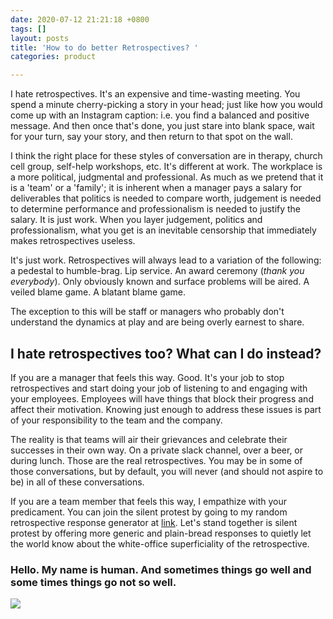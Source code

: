 ```yaml
---
date: 2020-07-12 21:21:18 +0800
tags: []
layout: posts
title: 'How to do better Retrospectives? '
categories: product

---
```

I hate retrospectives. It's an expensive and time-wasting meeting. You spend a minute cherry-picking a story in your head; just like how you would come up with an Instagram caption: i.e. you find a balanced and positive message. And then once that's done, you just stare into blank space, wait for your turn, say your story, and then return to that spot on the wall.

I think the right place for these styles of conversation are in therapy, church cell group, self-help workshops, etc. It's different at work. The workplace is a more political, judgmental and professional. As much as we pretend that it is a 'team' or a 'family'; it is inherent when a manager pays a salary for deliverables that politics is needed to compare worth, judgement is needed to determine performance and professionalism is needed to justify the salary. It is just work. When you layer judgement, politics and professionalism, what you get is an inevitable censorship that immediately makes retrospectives useless.

It's just work. Retrospectives will always lead to a variation of the following: a pedestal to humble-brag. Lip service. An award ceremony (_thank you everybody_). Only obviously known and surface problems will be aired. A veiled blame game. A blatant blame game.

The exception to this will be staff or managers who probably don't understand the dynamics at play and are being overly earnest to share.

## I hate retrospectives too? What can I do instead?

If you are a manager that feels this way. Good. It's your job to stop retrospectives and start doing your job of listening to and engaging with your employees. Employees will have things that block their progress and affect their motivation. Knowing just enough to address these issues is part of your responsibility to the team and the company.

The reality is that teams will air their grievances and celebrate their successes in their own way. On a private slack channel, over a beer, or during lunch. Those are the real retrospectives. You may be in some of those conversations, but by default, you will never (and should not aspire to be) in all of these conversations.

If you are a team member that feels this way, I empathize with your predicament. You can join the silent protest by going to my random retrospective response generator at [link](/404.html "link"). Let's stand together is silent protest by offering more generic and plain-bread responses to quietly let the world know about the white-office superficiality of the retrospective.

### Hello. My name is human. And sometimes things go well and some times things go not so well.

![](https://media.giphy.com/media/26u484cfXLZasp0ze/giphy.gif)